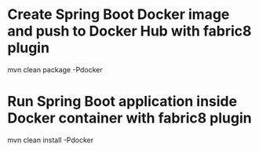 # Create Spring Boot Docker image and push to Docker Hub with fabric8 plugin

mvn clean package -Pdocker


# Run Spring Boot application inside Docker container with fabric8 plugin

mvn clean install -Pdocker
